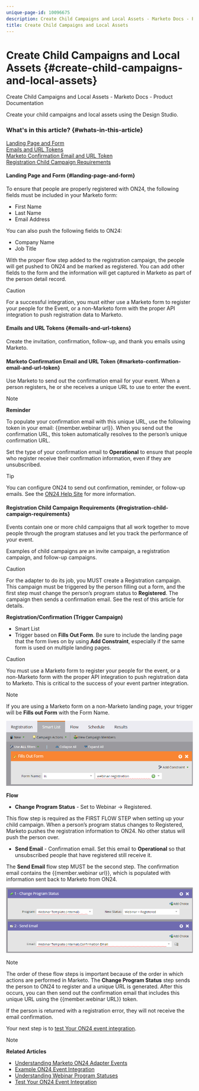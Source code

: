 ```yaml
---
unique-page-id: 10096675
description: Create Child Campaigns and Local Assets - Marketo Docs - Product Documentation
title: Create Child Campaigns and Local Assets
---
```


# Create Child Campaigns and Local Assets {#create-child-campaigns-and-local-assets}

Create Child Campaigns and Local Assets - Marketo Docs - Product Documentation

Create your child campaigns and local assets using the Design Studio.

### What's in this article? {#whats-in-this-article}

[Landing Page and Form](#landing-page-and-form)  
[Emails and URL Tokens](#emails-and-url-tokens)  
[Marketo Confirmation Email and URL Token](#marketo-confirmation-email-and-url-token)  
[Registration Child Campaign Requirements](#registration-child-campaign-requirements)

#### Landing Page and Form {#landing-page-and-form}

To ensure that people are properly registered with ON24, the following fields must be included in your Marketo form:

* First Name 
* Last Name 
* Email Address

You can also push the following fields to ON24:

* Company Name 
* Job Title

With the proper flow step added to the registration campaign, the people will get pushed to ON24 and be marked as registered. You can add other fields to the form and the information will get captured in Marketo as part of the person detail record.

>[!CAUTION]
>
>For a successful integration, you must either use a Marketo form to register your people for the Event, or a non-Marketo form with the proper API integration to push registration data to Marketo.

#### Emails and URL Tokens {#emails-and-url-tokens}

Create the invitation, confirmation, follow-up, and thank you emails using Marketo.

#### Marketo Confirmation Email and URL Token {#marketo-confirmation-email-and-url-token}

Use Marketo to send out the confirmation email for your event. When a person registers, he or she receives a unique URL to use to enter the event.

>[!NOTE]
>
>**Reminder**
>
>To populate your confirmation email with this unique URL, use the following token in your email: {{member.webinar url}}. When you send out the confirmation URL, this token automatically resolves to the person’s unique confirmation URL.
>
>Set the type of your confirmation email to **Operational** to ensure that people who register receive their confirmation information, even if they are unsubscribed.

>[!TIP]
>
>You can configure ON24 to send out confirmation, reminder, or follow-up emails. See the [ON24 Help Site](http://webcastelitehelp.on24.com) for more information.

#### Registration Child Campaign Requirements {#registration-child-campaign-requirements}

Events contain one or more child campaigns that all work together to move people through the program statuses and let you track the performance of your event.

Examples of child campaigns are an invite campaign, a registration campaign, and follow-up campaigns.

>[!CAUTION]
>
>For the adapter to do its job, you MUST create a Registration campaign. This campaign must be triggered by the person filling out a form, and the first step must change the person’s program status to **Registered**. The campaign then sends a confirmation email. See the rest of this article for details.

**Registration/Confirmation (Trigger Campaign)**

* Smart List
* Trigger based on **Fills Out Form**. Be sure to include the landing page that the form lives on by using **Add Constraint**, especially if the same form is used on multiple landing pages.

>[!CAUTION]
>
>You must use a Marketo form to register your people for the event, or a non-Marketo form with the proper API integration to push registration data to Marketo. This is critical to the success of your event partner integration.

>[!NOTE]
>
>If you are using a Marketo form on a non-Marketo landing page, your trigger will be **Fills out Form** with the Form Name.

![](assets/image2015-12-22-15-3a20-3a51.png)

**Flow**

* **Change Program Status** - Set to Webinar -> Registered.

This flow step is required as the FIRST FLOW STEP when setting up your child campaign. When a person’s program status changes to Registered, Marketo pushes the registration information to ON24. No other status will push the person over.

* **Send Email** - Confirmation email. Set this email to **Operational** so that unsubscribed people that have registered still receive it.

The **Send Email** flow step MUST be the second step. The confirmation email contains the {{member.webinar url}}, which is populated with information sent back to Marketo from ON24.

![](assets/image2015-12-22-15-3a29-3a50.png)

>[!NOTE]
>
>The order of these flow steps is important because of the order in which actions are performed in Marketo. The **Change Program Status** step sends the person to ON24 to register and a unique URL is generated. After this occurs, you can then send out the confirmation email that includes this unique URL using the {{member.webinar URL}} token.
>
>If the person is returned with a registration error, they will not receive the email confirmation.

Your next step is to [test Your ON24 event integration](test-your-on24-event-integration.md). 

>[!NOTE]
>
>**Related Articles**
>
>* [Understanding Marketo ON24 Adapter Events](understanding-marketo-on24-adapter-events.md)
>* [Example ON24 Event Integration](example-on24-event-integration.md)
>* [Understanding Webinar Program Statuses](understanding-webinar-program-statuses.md)
>* [Test Your ON24 Event Integration](test-your-on24-event-integration.md)
>

